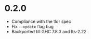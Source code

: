 # 0.2.0

* Compliance with the tldr spec
* Fix `--update` flag bug
* Backported till GHC 7.8.3 and lts-2.22
